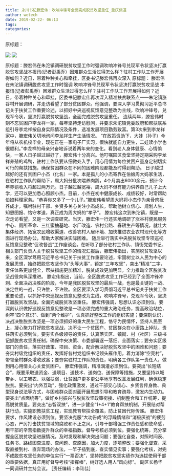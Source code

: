 ```yaml
---
title: 永川书记滕宏伟：吹响冲锋号全面完成脱贫攻坚重任_重庆频道
author: wetech
date: 2019-02-22- 06:13
tags: 
categories: 
---
```

原标题：
<!-- more -->
                
<img align="center" border="0" src="http://p3.ifengimg.com/fck/2019_08/b266c8933162440_w1201_h842.png" />
                
<img align="center" border="0" src="http://p2.ifengimg.com/a/2016/0810/204c433878d5cf9size1_w16_h16.png" />
            
原标题：滕宏伟在朱沱镇调研脱贫攻坚工作时强调吹响冲锋号兑现军令状坚决打赢脱贫攻坚战本报讯(记者彭禹乔）困难群众生活过得怎么样？驻村工作队工作开展得如何？近日，带着种种关心和牵挂，区委书记滕宏伟再次深入
原标题：
滕宏伟在朱沱镇调研脱贫攻坚工作时强调
吹响冲锋号兑现军令状坚决打赢脱贫攻坚战
本报讯(记者彭禹乔）困难群众生活过得怎么样？驻村工作队工作开展得如何？近日，带着种种关心和牵挂，区委书记滕宏伟再次深入精准扶贫联系点——朱沱镇涨谷村开展调研，并走访看望了部分贫困群众。他强调，要深入学习贯彻习近平总书记关于扶贫工作重要论述，以抓好中央巡视反馈意见整改为主线，吹响冲锋号，兑现军令状，坚决打赢脱贫攻坚战，全面完成脱贫攻坚重任。
连续两年，滕宏伟时刻不忘贫困户李龙祥一家，每年坚持走访慰问，并要求朱沱镇党委政府和帮扶联系组引导李龙祥按自身实际情况及条件，选准发展项目勤劳致富。第3次来到李龙祥家中，滕宏伟关切地询问李龙祥生产生活情况。
“在政策资助下，大娃（孙子）今年将从农机校毕业，现在正在一家电子厂实习，很快就能自力更生，二娃读小学也很顺利。”李龙祥的母亲兴奋地诉说着两年来的变化。看到老人身体健康、心情愉快，一家人日子越过越好了，滕宏伟十分高兴。他叮嘱园区食堂坚持定期采购李龙祥养殖的鸡鸭，驻村工作队要从细微处入手，用心用情为每位贫困户量身定制切实可行的帮扶措施，确保贫困群众在不同的困难阶段都能及时得到帮助。
日子越过越好的还有贫困户小杰（化名）一家。本是孤儿的小杰寄靠在伯娘周大妈家生活，在驻村工作队的帮助下，周大妈分批次喂养肉鹅，4个月卖出6000余元，预计今年养鹅收入将超过两万元。日子越过越宽裕，周大妈不但有能力供养自己儿子上大学，还可以更加悉心照顾小杰。目前，小杰在初中健康成长、成绩较好，时常帮助伯娘料理家务。“恭喜你又多了一个儿子。”滕宏伟希望周大妈将小杰作为亲骨肉抚养成才，嘱咐驻村干部、乡贤多关心关注小杰成长，帮助他树立信心、规划人生，知恩图报、恪守孝道，真正成为周大妈的“孝子”。
滕宏伟这次到朱沱镇，既是一次走访看望，又是一次调查研究。当天，滕宏伟一行还实地调研了涨谷村便民服务中心、厕所革命、三红蜜柚基地、水厂改造、农村公路、春耕生产等情况，就壮大集体经济、拓宽农民增收渠道、改善农村人居环境、加快推进农业农村现代化等方面进行现场办公，帮助大家解决实际困难。
随后举行落实中央脱贫攻坚专项巡视反馈意见整改“促改督战”工作座谈会。在听取了部分驻村工作队、镇街党委书记、相关部门负责人关于脱贫攻坚工作的情况汇报后，滕宏伟指出，实施脱贫攻坚以来，全区深学笃用习近平总书记关于扶贫工作重要论述，牢固树立以人民为中心的发展思想，始终把脱贫攻坚作为“头等大事”，锁定“三年攻坚”，突出“精准”二字，责任体系更加健全，帮扶措施更加精准，脱贫成效更加明显，全力推动全区脱贫攻坚战役向纵深推进。
滕宏伟指出，当前，全区脱贫攻坚工作已经到了全面冲锋冲刺、全面决战决胜的阶段，今年是我区脱贫攻坚的最后一战，也是最关键的一战、决定性的一战，只许胜，不许败。全区要深入学习贯彻习近平总书记关于扶贫工作重要论述，以抓好中央巡视反馈意见整改为主线，吹响冲锋号，兑现军令状，坚决打赢脱贫攻坚战，全面完成脱贫攻坚重任。
滕宏伟强调，思想认识必须到位。要深刻认识做好巡视反馈意见整改是一项必须完成的重大政治任务，提高政治站位，树牢“四个意识”、做到“两个维护”，认真抓好整改工作的组织实施；要深刻认识，决战决胜脱贫攻坚是一项必须抓好的重大民生工程，恪守为民情怀，坚持人民至上，凝心聚力打好脱贫攻坚战，决不让一个贫困户、贫困群众在小康路上掉队。责任落实必须到位。要夯实各级领导的责任，认真落实区、镇街、村（社区）三级书记抓脱贫攻坚责任制，确保中央决策、市委部署逐一落细、全面落实；要夯实区级部门的责任，落实好政策、项目、资金，配合解决好脱贫攻坚中的困难和问题；要夯实村级党组织的责任，发挥好各村党组织书记领头雁作用，着力消除“空壳村”，带领全村群众增收致富；要夯实驻村工作队的责任，明确各工作队第一责任人，做到用心用情关心关爱贫困户。
滕宏伟强调，精准滴灌必须到位。要突出“长短结合”，既要采取送资金、送项目、送技术、送岗位、送保障等措施，又要坚持以城带乡、以工哺农、以强扶弱，让贫困户更多更公平地享有改革发展红利，确保稳定脱贫。要突出“内外互动”，强化政策激发，通过干部交心谈心、乡贤言传身教、典型现身说法等方式，与困难群众面对面开展思想引导和教育疏导，激发内生动力。要突出“点面统筹”，做好乡村振兴与脱贫攻坚政策衔接、机制整合和工作统筹，提高脱贫质量。要突出“志智双扶”，进一步健全“1+4+1”教育帮扶机制，开展结对帮扶行动，实施职教扶贫工程，实现教育帮扶全覆盖，防止贫困代际传递。
滕宏伟要求，作风建设必须到位。要坚决克服“大功告成”的浮躁情绪和“消极厌战”的疲劳心态，严厉打击扶贫领域的腐败和不正之风，引导干部增强工作责任感和使命感，用干部的辛苦指数提升群众的幸福指数。督导考核必须到位。要强化统筹，充分掌握全区脱贫攻坚进展情况，及时发现和解决突出问题；要强化自查，对照时间表、任务书、路线图查进度、查问题、查原因，加大力度，逐项整改；要强化督查，采取直接到村、直奔现场的办法，一竿子插到底，查实情见实事；要强化考核，对完不成脱贫攻坚任务的单位实行“一票否决”，坚持把脱贫攻坚实绩作为选拔使用干部的重要依据，真正用好督导考核“指挥棒”，树好选人用人“风向标”。
副区长杨华一同调研并主持会议。
[责任编辑：李玮佳]
            
